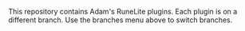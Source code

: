 This repository contains Adam's RuneLite plugins. Each plugin is on a different branch. Use the branches menu above to switch branches.
